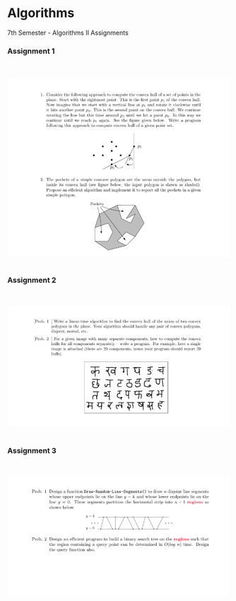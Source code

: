 # Algorithms
 7th Semester - Algorithms II Assignments
 
 <h3>Assignment 1</h3>
 <br>
 <br>
 
<img src="assignments/1.png">

<br>
<br>
<h3>Assignment 2</h3>
<br>
<br>
 
<img src="assignments/2.png">

<br>
<br>
<h3>Assignment 3</h3>
<br>
<br>
 
<img src="assignments/3.png">

